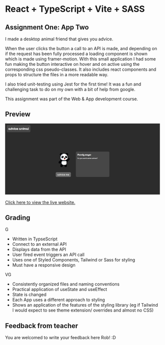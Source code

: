 # React + TypeScript + Vite + SASS

## Assignment One: App Two

I made a desktop animal friend that gives you advice. 

When the user clicks the button a call to an API is made, and depending on if the request has been fully processed a loading component is shown which is made using framer-motion. With this small application I had some fun making the button interactive on hover and on active using the corresponding css pseudo-classes. It also includes react components and props to structure the files in a more readable way. 

I also tried unit-testing using Jest for the first time! It was a fun and challenging task to do on my own with a bit of help from google. 

This assignment was part of the Web & App development course. 
## Preview

<img src='./public/adviceAnimal.png' alt='Advice Animal website screenshot' style='height: auto; width: auto' />

[Click here to view the live website.](https://advice-animal.vercel.app/)

## Grading

G

- Written in TypseScript
- Connect to an external API
- Displays data from the API
- User fired event triggers an API call
- Uses one of Styled Components, Tailwind or Sass for styling
- Must have a responsive design

VG

- Consistently organized files and naming conventions
- Practical application of useState and useEffect
- State is changed
- Each App uses a different approach to styling
- Shows an application of the features of the styling library (eg if Tailwind I would expect to see theme extension/ overrides and almost no CSS)

## Feedback from teacher

You are welcomed to write your feedback here Rob! :D 